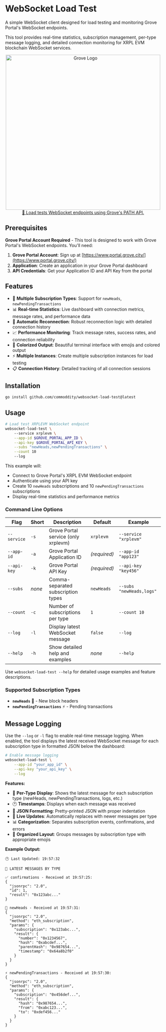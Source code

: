 # WebSocket Load Test

A simple WebSocket client designed for load testing and monitoring Grove Portal's WebSocket endpoints. 

This tool provides real-time statistics, subscription management, per-type message logging, and detailed connection monitoring for XRPL EVM blockchain WebSocket services.

<p align="center">
<a href="https://github.com/buildwithgrove/path">
  <img src="https://storage.googleapis.com/grove-brand-assets/Presskit/Logo%20Joined-2.png" alt="Grove Logo" title="Uses PATH for RPC" width="500">
  <br>
  🌿 Load tests WebSocket endpoints using Grove's PATH API.
  <br>
</a>
</p>

## Prerequisites

**Grove Portal Account Required** - This tool is designed to work with Grove Portal's WebSocket endpoints. You'll need:

1. **Grove Portal Account**: Sign up at [https://www.portal.grove.city/](https://www.portal.grove.city/)
2. **Application**: Create an application in your Grove Portal dashboard
3. **API Credentials**: Get your Application ID and API Key from the portal

## Features

- 🚀 **Multiple Subscription Types**: Support for `newHeads`, `newPendingTransactions`
- 📊 **Real-time Statistics**: Live dashboard with connection metrics, message rates, and performance data
- 🔄 **Automatic Reconnection**: Robust reconnection logic with detailed connection history
- 📈 **Performance Monitoring**: Track message rates, success rates, and connection reliability
- 🎨 **Colorized Output**: Beautiful terminal interface with emojis and colored output
- ⚡ **Multiple Instances**: Create multiple subscription instances for load testing
- 📋 **Connection History**: Detailed tracking of all connection sessions

## Installation

```bash
go install github.com/commoddity/websocket-load-test@latest
```

## Usage

```bash
# Load test XRPLEVM WebSocket endpoint
websocket-load-test \                                                  
    --service xrplevm \
    --app-id $GROVE_PORTAL_APP_ID \
    --api-key $GROVE_PORTAL_API_KEY \
    --subs "newHeads,newPendingTransactions" \
    --count 10
    --log
```

This example will:
- Connect to Grove Portal's XRPL EVM WebSocket endpoint
- Authenticate using your API key
- Create 10 `newHeads` subscriptions and 10 `newPendingTransactions` subscriptions
- Display real-time statistics and performance metrics

### Command Line Options

| Flag        | Short  | Description                         | Default      | Example                  |
| ----------- | ------ | ----------------------------------- | ------------ | ------------------------ |
| `--service` | `-s`   | Grove Portal service (only xrplevm) | `xrplevm`    | `--service "xrplevm"`    |
| `--app-id`  | `-a`   | Grove Portal Application ID         | _(required)_ | `--app-id "app123"`      |
| `--api-key` | `-k`   | Grove Portal API Key                | _(required)_ | `--api-key "key456"`     |
| `--subs`    | _none_ | Comma-separated subscription types  | `newHeads`   | `--subs "newHeads,logs"` |
| `--count`   | `-c`   | Number of subscriptions per type    | `1`          | `--count 10`             |
| `--log`     | `-l`   | Display latest WebSocket message    | `false`      | `--log`                  |
| `--help`    | `-h`   | Show detailed help and examples     | _none_       | `--help`                 |

Use `websocket-load-test --help` for detailed usage examples and feature descriptions.

### Supported Subscription Types

- **`newHeads`** 🧊 - New block headers
- **`newPendingTransactions`** ⚡ - Pending transactions

## Message Logging

Use the `--log` or `-l` flag to enable real-time message logging. When enabled, the tool displays the latest received WebSocket message for each subscription type in formatted JSON below the dashboard:

```bash
# Enable message logging
websocket-load-test \
    --app-id "your_app_id" \
    --api-key "your_api_key" \
    --log
```

**Features:**
- 📝 **Per-Type Display**: Shows the latest message for each subscription type (newHeads, newPendingTransactions, logs, etc.)
- 🕐 **Timestamps**: Displays when each message was received
- 🎨 **JSON Formatting**: Pretty-printed JSON with proper indentation
- 🔄 **Live Updates**: Automatically replaces with newer messages per type
- 📊 **Categorization**: Separates subscription events, confirmations, and errors
- 🎯 **Organized Layout**: Groups messages by subscription type with appropriate emojis

**Example Output:**
```
🕐 Last Updated: 19:57:32

📝 LATEST MESSAGES BY TYPE

✅ confirmations - Received at 19:57:25:
{
  "jsonrpc": "2.0",
  "id": 1,
  "result": "0x123abc..."
}

🧊 newHeads - Received at 19:57:31:
{
  "jsonrpc": "2.0",
  "method": "eth_subscription",
  "params": {
    "subscription": "0x123abc...",
    "result": {
      "number": "0x1234567",
      "hash": "0xabcdef...",
      "parentHash": "0x987654...",
      "timestamp": "0x64a8b2f0"
    }
  }
}

⚡ newPendingTransactions - Received at 19:57:30:
{
  "jsonrpc": "2.0",
  "method": "eth_subscription",
  "params": {
    "subscription": "0x456def...",
    "result": {
      "hash": "0x987654...",
      "from": "0xabc123...",
      "to": "0xdef456..."
    }
  }
}
```

